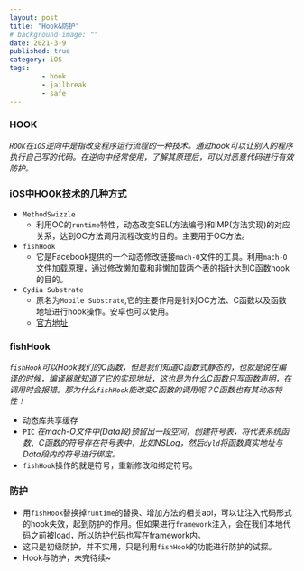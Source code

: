 ```yaml
---
layout: post
title: "Hook&防护"
# background-image: ""
date: 2021-3-9
published: true
category: iOS
tags:
        - hook
        - jailbreak
        - safe
---
```


### HOOK  

*`HOOK`在`iOS`逆向中是指改变程序运行流程的一种技术。通过hook可以让别人的程序执行自己写的代码。在逆向中经常使用，了解其原理后，可以对恶意代码进行有效防护。*  

### iOS中HOOK技术的几种方式
- `MethodSwizzle`
  - 利用OC的`runtime`特性，动态改变SEL(方法编号)和IMP(方法实现)的对应关系，达到OC方法调用流程改变的目的。主要用于OC方法。
- `fishHook`
  - 它是Facebook提供的一个动态修改链接`mach-O`文件的工具。利用`mach-O`文件加载原理，通过修改懒加载和非懒加载两个表的指针达到C函数hook的目的。
- `Cydia Substrate`
  - 原名为`Mobile Substrate`,它的主要作用是针对OC方法、C函数以及函数地址进行hook操作。安卓也可以使用。
  - [官方地址](http://www.cvdiasubstrate.com)  


### fishHook  

*`fishHook`可以Hook我们的C函数，但是我们知道C函数式静态的，也就是说在编译的时候，编译器就知道了它的实现地址，这也是为什么C函数只写函数声明，在调用时会报错。那为什么`fishHook`能改变C函数的调用呢？C函数也有其动态特性！*

- 动态库共享缓存
- `PIC` *在mach-O文件中(Data段)预留出一段空间，创建符号表，将代表系统函数、C函数的符号存在符号表中，比如NSLog，然后`dyld`将函数真实地址与Data段内的符号进行绑定。*
- `fishHook`操作的就是符号，重新修改和绑定符号。

### 防护  

- 用`fishHook`替换掉`runtime`的替换、增加方法的相关api，可以让注入代码形式的hook失效，起到防护的作用。但如果进行`framework`注入，会在我们本地代码之前被load，所以防护代码也写在framework内。
- 这只是初级防护，并不实用，只是利用`fishHook`的功能进行防护的试探。
- Hook与防护，未完待续~